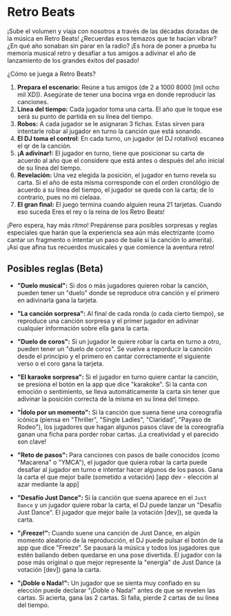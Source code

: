 # Retro Beats
¡Sube el volumen y viaja con nosotros a través de las décadas doradas de la música en Retro Beats! ¿Recuerdas esos temazos que te hacían vibrar? ¿En qué año sonaban sin parar en la radio? ¡Es hora de poner a prueba tu memoria musical retro y desafiar a tus amigos a adivinar el año de lanzamiento de los grandes éxitos del pasado!

¿Cómo se juega a Retro Beats?

1. **Prepara el escenario:** Reúne a tus amigos (de 2 a 1000 8000 [mil ocho mil XD]). Asegúrate de tener una bocina vrga en donde reproducir las canciones.
2. **Línea del tiempo:** Cada jugador toma una carta. El año que le toque ese será su punto de partida en su línea del tiempo.
3. **Robos:** A cada jugador se le asignaran 3 fichas. Estas sirven para intentarle robar al jugador en turno la canción que está sonando.
4. **El DJ toma el control**: En cada turno, un jugador (el DJ rotativo) escanea el qr de la canción.
5. **¡A adivinar!:** El jugador en turno, tiene que posicionar su carta de acuerdo al año que el considere que está antes o después del año inicial de su línea del tiempo.
6. **Revelación:** Una vez elegida la posición, el jugador en turno revela su carta. Si el año de esta misma corresponde con el orden cronólógio de acuerdo a su línea del tiempo, el jugador se queda con la carta; de lo contrario, pues no mi cielaaa.
7. **El gran final:** El juego termina cuando alguien reuna 21 tarjetas. Cuando eso suceda Eres el rey o la reina de los Retro Beats!

¡Pero espera, hay más ritmo! Prepárense para posibles sorpresas y reglas especiales que harán que la experiencia sea aún más electrizante (como cantar un fragmento o intentar un paso de baile si la canción lo amerita). ¡Así que afina tus recuerdos musicales y que comience la aventura retro!

## Posibles reglas (Beta)
- **"Duelo musical":** Si dos o más jugadores quieren robar la canción, pueden tener un "duelo" donde se reproduce otra canción y el primero en adivinarla gana la tarjeta.

- **"La canción sorpresa":** Al final de cada ronda (o cada cierto tiempo), se reproduce una canción sorpresa y el primer jugador en adivinar cualquier información sobre ella gana la carta.

- **"Duelo de coros":** Si un jugador le quiere robar la carta en turno a otro, pueden tener un "duelo de coros". Se vuelve a reporducir la canción desde el principio y el primero en cantar correctamente el siguiente verso o el coro gana la tarjeta.

- **"El karaoke sorpresa":** Si el jugador en turno quiere cantar la canción, se presiona el botón en la app que dice "karakoke". Si la canta con emoción o sentimiento, se lleva automáticamente la carta sin tener que adivinar la posición correcta de la misma en su linea del timepo.

- **"Ídolo por un momento":** Si la canción que suena tiene una coreografía icónica (piensa en "Thriller", "Single Ladies", "Claridad", "Payaso de Rodeo"), los jugadores que hagan algunos pasos clave de la coreografía ganan una ficha para porder robar cartas. ¡La creatividad y el parecido son clave!

- **"Reto de pasos":** Para canciones con pasos de baile conocidos (como "Macarena" o "YMCA"), el jugador que quiera robar la carta puede desafiar al jugador en turno e intentar hacer algunos de los pasos. Gana la carta el que mejor baile (sometido a votación) [app dev - elección al azar mediante la app]

- **"Desafío Just Dance":** Si la canción que suena aparece en el `Just Dance` y un jugador quiere robar la carta, el DJ puede lanzar un "Desafío Just Dance". El jugador que mejor baile (a votación [dev]), se queda la carta.

- **"¡Freeze!":** Cuando suene una canción de Just Dance, en algún momento aleatorio de la reproducción, el DJ puede pulsar el botón de la app que dice "Freeze". Se pausará la música y todos los jugadores que estén baliando deben quedarse en una pose divertida. El jugador con la pose más original o que mejor represente la "energía" de Just Dance (a votación [dev]) gana la carta.

- **"¡Doble o Nada!":** Un jugador que se sienta muy confiado en su elección puede declarar "¡Doble o Nada!" antes de que se revelen las cartas. Si acierta, gana las 2 cartas. Si falla, pierde 2 cartas de su linea del tiempo.




